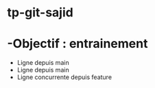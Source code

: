 # tp-git-sajid
# -Objectif : entrainement 
- Ligne depuis main
- Ligne depuis main
- Ligne concurrente depuis feature
